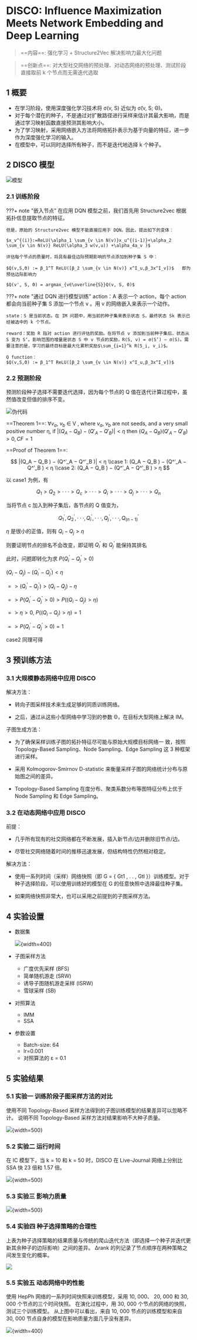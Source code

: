# DISCO: Influence Maximization Meets Network Embedding and Deep Learning

> ==内容==: 强化学习 + Structure2Vec 解决影响力最大化问题

> ==创新点==: 对大型社交网络的预处理、对动态网络的预处理、测试阶段直接取前 k 个节点而无需迭代选取

## 1 概要
  - 在学习阶段，使用深度强化学习技术将 σ(v, S) 近似为 σ̃(v, S; Θ)。
  - 对于每个潜在的种子，不是通过对扩散路径进行采样来估计其最大影响，而是通过学习映射函数直接预测其影响大小。
  - 为了学习映射，采用网络嵌入方法将网络拓扑表示为基于向量的特征，进一步作为深度强化学习的输入。
  - 在模型中，可以同时选择所有种子，而不是迭代地选择 k 个种子。

## 2 DISCO 模型
![模型](DISCO-1.png)

### 2.1 训练阶段
???+ note "嵌入节点"
    在应用 DQN 模型之前，我们首先用 Structure2vec 根据拓扑信息提取节点的特征。

    但是，原始的 Structure2vec 模型不能直接应用于 DQN。因此，提出如下的变体：

    $x_v^{(i)}:=ReLU(\alpha_1 \sum_{v \in N(v)}x_u^{(i-1)}+\alpha_2 \sum_{v \in N(v)} ReLU(\alpha_3 w(v,u)) +\alpha_4a_v )$

    评估每个节点的质量时，将具有最佳边际预期影响的节点添加到种子集 S 中：

    $Q(v,S,Θ) := β_1^T ReLU([β_2 \sum_{v \in N(v)} x^I_u,β_3x^I_v])$   即为预估边际影响力

    $Q(v', S, Θ) = argmax_{v∈\overline{S}}Q(v, S, Θ)$

???+ note "通过 DQN 进行模型训练"
    action：A 表示一个 action，每个 action 都会向当前种子集 S 添加一个节点 v 。用 v 的网络嵌入来表示一个动作。

    state：S 是当前状态。在 IM 问题中，用当前的种子集来表示状态 S，最终状态 Sk 表示已经被选中的 k 个节点。

    reward：奖励 R 指对 action 进行评估的奖励。在将节点 v 添加到当前种子集后，状态从 S 变为 S‘。影响范围的增量是状态 S 中 v 节点的奖励，R(S, v) = σ(S’) − σ(S)。需要注意的是，学习的最终目标是最大化累积奖励$\sum_{i=1}^k R(S_i, v_i)$。

    Q function：
    $Q(v,S,Θ) := β_1^T ReLU([β_2 \sum_{v \in N(v)} x^I_u,β_3x^I_v])$

### 2.2 预测阶段
预测阶段种子选择不需要迭代选择，因为每个节点的 Q 值在迭代计算过程中，虽然值改变但值的排序不变。

![伪代码](DISCO-2.png)

==Theorem 1==: ∀$v_a$, $v_b$ ∈ V , where $v_a$, $v_b$ are not seeds, and a very small positive number η, if $|(Q_A −Q_B)−(Q′_A −Q′_B)|<η$
then $(Q_A −Q_B)(Q′_A −Q′_B)>0,CF=1$

==Proof of Theorem 1==:

$$
|(Q_A − Q_B ) − (Q^′_A − Q^′_B )| < η
\\case 1: (Q_A − Q_B ) − (Q^′_A − Q^′_B ) < η
\\case 2: (Q_A − Q_B ) − (Q^′_A − Q^′_B ) > η
$$

以 case1 为例，有

$$
Q_1 > Q_2 > ··· > Q_c > ··· > Q_i > ··· > Q_j > ··· > Q_n
$$

当将节点 c 加入到种子集后，各节点的 Q 值变为，

$$
Q^′_1,Q^′_2,··· ,Q^′_i,··· ,Q^′_j,··· ,Q^′_{(n−1)}
$$

$η$ 是很小的正值，则有 $Q_i − Q_j > η$

则要证明节点的排名不会改变，即证明 $Q^′_i$ 和 $Q^′_j$ 能保持其排名

此时，问题即转化为求 $P(Q^′_i - Q^′_j > 0)$

 $(Q_i−Q_j)−(Q^′_i−Q^′_j)<η$

$=>  (Q^′_i−Q^′_j)>(Q_i−Q_j)−η$

$=> P(Q^′_i −Q^′_j >0)>P((Q_i −Q_j)>η)$

$=> η > 0$, $P((Q_i−Q_j) > η) = 1$

$=> P(Q^′_i−Q^′_j > 0) = 1$

case2 同理可得


## 3 预训练方法

### 3.1 大规模静态网络中应用 DISCO

解决方法：

- 转向子图采样技术来生成足够的同质训练网络。

- 之后，通过从这些小型网络中学习到的参数 Θ，在目标大型网络上解决 IM。

子图生成方法：

- 为了确保采样训练子图的拓扑特征尽可能与原始大规模目标网络一
致，按照 Topology-Based Sampling、Node Sampling、Edge Sampling 这 3 种框架进行采样。

- 采用 Kolmogorov-Smirnov D-statistic 来衡量采样子图的网络统计分布与原始图之间的差异。

- Topology-Based Sampling 在度分布、聚类系数分布等图特征分布上优于 Node Sampling 和 Edge Sampling。

### 3.2 在动态网络中应用 DISCO

前提：

- 几乎所有现有的社交网络都在不断发展，插入新节点/边并删除旧节点/边。

- 尽管社交网络随着时间的推移迅速发展，但结构特性仍然相对稳定。

解决方法：

- 使用一系列时间（采样）网络快照（即 G = { Gt1 , . . , Gtl }）训练模型。对于种子选择阶段，可以使用训练好的模型在 G 的任意快照中选择最佳种子集。

- 如果网络快照非常大，也可以采用之前提到的子图采样方法。


## 4 实验设置

- 数据集

    ![](DISCO-3.png){width=400}

- 子图采样方法

    - 广度优先采样 (BFS) 
    - 简单随机游走 (SRW)
    - 诱导子图随机游走采样 (ISRW) 
    - 雪球采样 (SB)

- 对照算法

    - IMM
    - SSA

- 参数设置

    - Batch-size: 64
    - lr=0.001
    - 对照算法的 ε = 0.1


## 5 实验结果

### 5.1 实验一  训练阶段子图采样方法的对比
使用不同 Topology-Based 采样方法得到的子图训练模型的结果差异可以忽略不计。
说明不同 Topology-Based 采样方法对结果影响不大种子质量。

![](DISCO-ex1.png){width=500}

### 5.2 实验二  运行时间
在 IC 模型下，当 k = 10 和 k = 50 时，DISCO 在 Live-Journal 网络上分别比 SSA 快 23 倍和 1.57 倍。

![](DISCO-ex2.png){width=500}

### 5.3 实验三  影响力质量

![](DISCO-ex3.png){width=500}


### 5.4 实验四  种子选择策略的合理性
上表为种子选择策略的结果质量与传统的爬山迭代方法（即选择一个种子并迭代更新其余种子的边际影响）之间的差异。
∆rank 的列记录了节点顺序在两种策略之间发生变化的概率。

![](DISCO-ex4.png)



### 5.5 实验五  动态网络中的性能
使用 HepPh 网络的一系列时间快照来训练模型，采用 10, 000、 20, 000 和 30, 000 个节点的三个时间快照。
在演化过程中，用 30, 000 个节点的网络的快照，测试三个训练模型。
从上图中可以看出，来自 10, 000 节点的训练模型和来自 30, 000 节点自身的模型在影响质量方面几乎没有差异。

![](DISCO-ex5.png){width=400}

